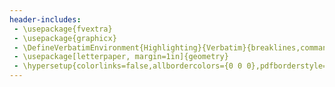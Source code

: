 ```yaml
---
header-includes:
 - \usepackage{fvextra}
 - \usepackage{graphicx}
 - \DefineVerbatimEnvironment{Highlighting}{Verbatim}{breaklines,commandchars=\\\{\}}
 - \usepackage[letterpaper, margin=1in]{geometry}
 - \hypersetup{colorlinks=false,allbordercolors={0 0 0},pdfborderstyle={/S/U/W 1}}
---
```

